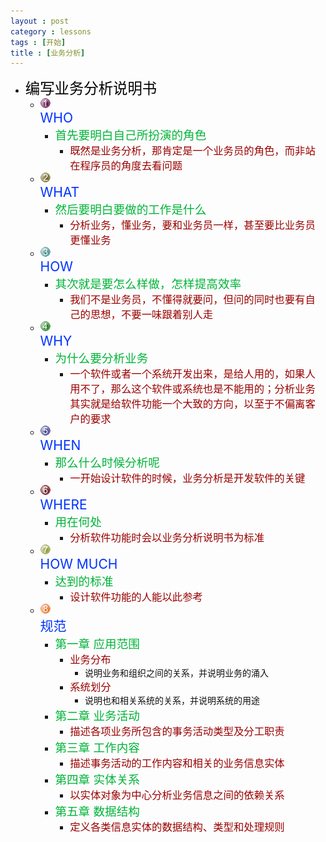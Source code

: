 ```yaml
---
layout : post
category : lessons
tags : [开始]
title : [业务分析]
---
```


<p><div id="base" class="basetext"><ul>
	<li class="col" id="FMID_1235535840FM"><div class="nodecontent" style="color:#000000;font-size:167%;">编写业务分析说明书</div>
		<ul class="subexp">
	<li class="col" id="FMID_845744109FM"><img src="/assets/img/full-1.png" alt="full-1"/> <div class="nodecontent" style="color:#0033ff;font-size:150%;">WHO</div>
		<ul class="subexp">
	<li class="col" id="FMID_1979666664FM"><div class="nodecontent" style="color:#00b439;font-size:133%;">首先要明白自己所扮演的角色</div>
		<ul class="subexp">
	<li class="basic" id="FMID_787603377FM"><div class="nodecontent" style="color:#990000;font-size:117%;">既然是业务分析，那肯定是一个业务员的角色，而非站在程序员的角度去看问题</div></li></ul></li></ul></li>
	<li class="col" id="FMID_1592803353FM"><img src="/assets/img/full-2.png" alt="full-2"/> <div class="nodecontent" style="color:#0033ff;font-size:150%;">WHAT</div>
		<ul class="subexp">
	<li class="col" id="FMID_30207111FM"><div class="nodecontent" style="color:#00b439;font-size:133%;">然后要明白要做的工作是什么</div>
		<ul class="subexp">
	<li class="basic" id="FMID_1830078251FM"><div class="nodecontent" style="color:#990000;font-size:117%;">分析业务，懂业务，要和业务员一样，甚至要比业务员更懂业务</div></li></ul></li></ul></li>
	<li class="col" id="FMID_1309128790FM"><img src="/assets/img/full-3.png" alt="full-3"/> <div class="nodecontent" style="color:#0033ff;font-size:150%;">HOW</div>
		<ul class="subexp">
	<li class="col" id="FMID_959683774FM"><div class="nodecontent" style="color:#00b439;font-size:133%;">其次就是要怎么样做，怎样提高效率</div>
		<ul class="subexp">
	<li class="basic" id="FMID_793373361FM"><div class="nodecontent" style="color:#990000;font-size:117%;">我们不是业务员，不懂得就要问，但问的同时也要有自己的思想，不要一味跟着别人走</div></li></ul></li></ul></li>
	<li class="col" id="FMID_1079586830FM"><img src="/assets/img/full-4.png" alt="full-4"/> <div class="nodecontent" style="color:#0033ff;font-size:150%;">WHY</div>
		<ul class="subexp">
	<li class="col" id="FMID_986278415FM"><div class="nodecontent" style="color:#00b439;font-size:133%;">为什么要分析业务</div>
		<ul class="subexp">
	<li class="basic" id="FMID_1814127945FM"><div class="nodecontent" style="color:#990000;font-size:117%;">一个软件或者一个系统开发出来，是给人用的，如果人用不了，那么这个软件或系统也是不能用的；分析业务其实就是给软件功能一个大致的方向，以至于不偏离客户的要求</div></li></ul></li></ul></li>
	<li class="col" id="FMID_1100594654FM"><img src="/assets/img/full-5.png" alt="full-5"/> <div class="nodecontent" style="color:#0033ff;font-size:150%;">WHEN</div>
		<ul class="subexp">
	<li class="col" id="FMID_1227468302FM"><div class="nodecontent" style="color:#00b439;font-size:133%;">那么什么时候分析呢</div>
		<ul class="subexp">
	<li class="basic" id="FMID_1895862091FM"><div class="nodecontent" style="color:#990000;font-size:117%;">一开始设计软件的时候，业务分析是开发软件的关键</div></li></ul></li></ul></li>
	<li class="col" id="FMID_86658018FM"><img src="/assets/img/full-6.png" alt="full-6"/> <div class="nodecontent" style="color:#0033ff;font-size:150%;">WHERE</div>
		<ul class="subexp">
	<li class="col" id="FMID_767167453FM"><div class="nodecontent" style="color:#00b439;font-size:133%;">用在何处</div>
		<ul class="subexp">
	<li class="basic" id="FMID_1246731878FM"><div class="nodecontent" style="color:#990000;font-size:117%;">分析软件功能时会以业务分析说明书为标准</div></li></ul></li></ul></li>
	<li class="col" id="FMID_876278564FM"><img src="/assets/img/full-7.png" alt="full-7"/> <div class="nodecontent" style="color:#0033ff;font-size:150%;">HOW MUCH</div>
		<ul class="subexp">
	<li class="col" id="FMID_444380804FM"><div class="nodecontent" style="color:#00b439;font-size:133%;">达到的标准</div>
		<ul class="subexp">
	<li class="basic" id="FMID_301891430FM"><div class="nodecontent" style="color:#990000;font-size:117%;">设计软件功能的人能以此参考</div></li></ul></li></ul></li>
	<li class="col" id="FMID_1471084445FM"><img src="/assets/img/full-8.png" alt="full-8"/> <div class="nodecontent" style="color:#0033ff;font-size:150%;">规范</div>
		<ul class="subexp">
	<li class="col" id="FMID_952601065FM"><div class="nodecontent" style="color:#00b439;font-size:133%;">第一章 应用范围</div>
		<ul class="subexp">
	<li class="col" id="FMID_1197859307FM"><div class="nodecontent" style="color:#990000;font-size:117%;">业务分布</div>
		<ul class="subexp">
	<li class="basic" id="FMID_841758822FM"><div class="nodecontent" style="color:#111111;">说明业务和组织之间的关系，并说明业务的涌入</div></li></ul></li>
	<li class="col" id="FMID_506315516FM"><div class="nodecontent" style="color:#990000;font-size:117%;">系统划分</div>
		<ul class="subexp">
	<li class="basic" id="FMID_1660706342FM"><div class="nodecontent" style="color:#111111;">说明也和相关系统的关系，并说明系统的用途</div></li></ul></li></ul></li>
	<li class="col" id="FMID_1824742888FM"><div class="nodecontent" style="color:#00b439;font-size:133%;">第二章 业务活动</div>
		<ul class="subexp">
	<li class="basic" id="FMID_186607324FM"><div class="nodecontent" style="color:#990000;font-size:117%;">描述各项业务所包含的事务活动类型及分工职责</div></li></ul></li>
	<li class="col" id="FMID_1058963047FM"><div class="nodecontent" style="color:#00b439;font-size:133%;">第三章 工作内容</div>
		<ul class="subexp">
	<li class="basic" id="FMID_142657649FM"><div class="nodecontent" style="color:#990000;font-size:117%;">描述事务活动的工作内容和相关的业务信息实体</div></li></ul></li>
	<li class="col" id="FMID_1075570454FM"><div class="nodecontent" style="color:#00b439;font-size:133%;">第四章 实体关系</div>
		<ul class="subexp">
	<li class="basic" id="FMID_1993321186FM"><div class="nodecontent" style="color:#990000;font-size:117%;">以实体对象为中心分析业务信息之间的依赖关系</div></li></ul></li>
	<li class="col" id="FMID_142043156FM"><div class="nodecontent" style="color:#00b439;font-size:133%;">第五章 数据结构</div>
		<ul class="subexp">
	<li class="basic" id="FMID_298142515FM"><div class="nodecontent" style="color:#990000;font-size:117%;">定义各类信息实体的数据结构、类型和处理规则</div></li></ul></li></ul></li></ul></li></ul></div></p>